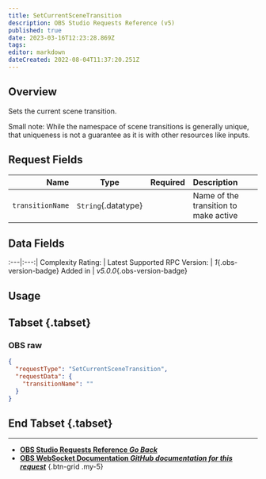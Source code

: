 ```yaml
---
title: SetCurrentSceneTransition
description: OBS Studio Requests Reference (v5)
published: true
date: 2023-03-16T12:23:28.869Z
tags: 
editor: markdown
dateCreated: 2022-08-04T11:37:20.251Z
---
```


## Overview
Sets the current scene transition.

Small note: While the namespace of scene transitions is generally unique, that uniqueness is not a guarantee as it is with other resources like inputs.

## Request Fields
Name | Type | Required| Description |
----:|:----:|:-------:|:------------|
`transitionName` | `String`{.datatype} | <i class="mdi mdi-check-bold"></i> | Name of the transition to make active

## Data Fields
:---|:---:|
Complexity Rating: | <span class="stars stars--2"></span>
Latest Supported RPC Version: | *1*{.obs-version-badge}
Added in | *v5.0.0*{.obs-version-badge}

## Usage
## Tabset {.tabset}
### OBS raw
```json
{
  "requestType": "SetCurrentSceneTransition",
  "requestData": {
    "transitionName": ""
  }
}
```
## End Tabset {.tabset}

---

- [<i class="mdi mdi-chevron-left"></i>**OBS Studio Requests Reference *Go Back***](/Broadcasters/OBS/Requests)
- [<i class="mdi mdi-github"></i> **OBS WebSocket Documentation *GitHub documentation for this request***](https://github.com/obsproject/obs-websocket/blob/master/docs/generated/protocol.md#setcurrentscenetransition)
{.btn-grid .my-5}